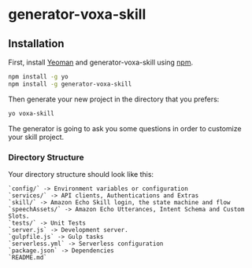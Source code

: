 # generator-voxa-skill

## Installation

First, install [Yeoman](http://yeoman.io) and generator-voxa-skill using [npm](https://www.npmjs.com/).

```bash
npm install -g yo
npm install -g generator-voxa-skill
```

Then generate your new project in the directory that you prefers:

```bash
yo voxa-skill
```

The generator is going to ask you some questions in order to customize your skill project.

### Directory Structure

Your directory structure should look like this:

	`config/` -> Environment variables or configuration
	`services/` -> API clients, Authentications and Extras
	`skill/` -> Amazon Echo Skill login, the state machine and flow
	`speechAssets/` -> Amazon Echo Utterances, Intent Schema and Custom Slots.
	`tests/` -> Unit Tests
	`server.js` -> Development server.
	`gulpfile.js` -> Gulp tasks
	`serverless.yml` -> Serverless configuration
	`package.json` -> Dependencies
	`README.md`
